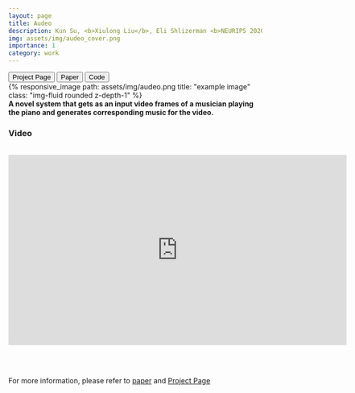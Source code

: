 ```yaml
---
layout: page
title: Audeo
description: Kun Su, <b>Xiulong Liu</b>, Eli Shlizerman <b>NEURIPS 2020</b>
img: assets/img/audeo_cover.png
importance: 1
category: work
---
```


<!-- Every project has a beautiful feature showcase page.
It's easy to include images in a flexible 3-column grid format.
Make your photos 1/3, 2/3, or full width.

To give your project a background in the portfolio page, just add the img tag to the front matter like so:

    ---
    layout: page
    title: project
    description: a project with a background image
    img: /assets/img/12.jpg
    ---

<div class="row">
    <div class="col-sm mt-3 mt-md-0">
        {% responsive_image path: assets/img/1.jpg title: "example image" class: "img-fluid rounded z-depth-1" %}
    </div>
    <div class="col-sm mt-3 mt-md-0">
        {% responsive_image path: assets/img/3.jpg title: "example image" class: "img-fluid rounded z-depth-1" %}
    </div>
    <div class="col-sm mt-3 mt-md-0">
        {% responsive_image path: assets/img/5.jpg title: "example image" class: "img-fluid rounded z-depth-1" %}
    </div>
</div>
<div class="caption">
    Caption photos easily. On the left, a road goes through a tunnel. Middle, leaves artistically fall in a hipster photoshoot. Right, in another hipster photoshoot, a lumberjack grasps a handful of pine needles.
</div> -->


<button onclick="location.href='http://faculty.washington.edu/shlizee/audeo/'" type="button">
         Project Page</button>
<button onclick="location.href='https://proceedings.neurips.cc/paper/2020/hash/227f6afd3b7f89b96c4bb91f95d50f6d-Abstract.html'" type="button">
       Paper</button>
<button onclick="location.href='https://github.com/shlizee/Audeo'" type="button">
        Code</button>

<div class="row">
    <div class="col-sm mt-3 mt-md-0">
        {% responsive_image path: assets/img/audeo.png title: "example image" class: "img-fluid rounded z-depth-1" %}
    </div>
</div>
<div class="caption">
    <b>A novel system that gets as an input video frames of a musician playing the piano and generates corresponding music for the video.</b>
</div>

<div class="row">
<div class="col-sm mt-3 mt-md-0">
    <h3><b>Video</b></h3><br>
    <iframe width="672" height="378" src="https://www.youtube.com/embed/8rS3VgjG7_c" frameborder="0" allowfullscreen></iframe>
</div>
</div>

<br><br>
<div class="row">
  <p>For more information, please refer to <a href="https://proceedings.neurips.cc/paper/2020/hash/227f6afd3b7f89b96c4bb91f95d50f6d-Abstract.html">paper</a> and <a href="https://faculty.washington.edu/shlizee/audeo/">Project Page</a> </p>
  <br><br>
</div>


<!-- <div class="row justify-content-sm-center">
    <div class="col-sm-8 mt-3 mt-md-0">
        {% responsive_image path: assets/img/6.jpg title: "example image" class: "img-fluid rounded z-depth-1" %}
    </div>
    <div class="col-sm-4 mt-3 mt-md-0">
        {% responsive_image path: assets/img/11.jpg title: "example image" class: "img-fluid rounded z-depth-1" %}
    </div>
</div>
<div class="caption">
    You can also have artistically styled 2/3 + 1/3 images, like these.
</div>


The code is simple.
Just wrap your images with `<div class="col-sm">` and place them inside `<div class="row">` (read more about the <a href="https://getbootstrap.com/docs/4.4/layout/grid/">Bootstrap Grid</a> system).
To make images responsive, add `img-fluid` class to each; for rounded corners and shadows use `rounded` and `z-depth-1` classes.
Here's the code for the last row of images above:

{% raw %}
```html
<div class="row justify-content-sm-center">
    <div class="col-sm-8 mt-3 mt-md-0">
        {% responsive_image path: assets/img/6.jpg title: "example image" class: "img-fluid rounded z-depth-1" %}
    </div>
    <div class="col-sm-4 mt-3 mt-md-0">
        {% responsive_image path: assets/img/11.jpg title: "example image" class: "img-fluid rounded z-depth-1" %}
    </div>
</div>
```
{% endraw %} -->
